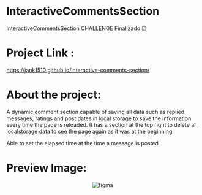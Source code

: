 # InteractiveCommentsSection

InteractiveCommentsSection CHALLENGE Finalizado ☑

# Project Link :
https://jank1510.github.io/interactive-comments-section/

# About the project:
A dynamic comment section capable of saving all data such as replied messages, ratings and post dates in local storage to save the information every time the page is reloaded. It has a section at the top right to delete all localstorage data to see the page again as it was at the beginning.

Able to set the elapsed time at the time a message is posted

# Preview Image:
<p align='center'> 
  
  <img src="https://res.cloudinary.com/dz209s6jk/image/upload/q_auto,w_900/Screenshots/tvap3ws3p7tzqfrahbhu.jpg" alt="figma"/>

</p>


